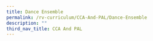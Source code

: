 ```yaml
---
title: Dance Ensemble
permalink: /rv-curriculum/CCA-And-PAL/Dance-Ensemble
description: ""
third_nav_title: CCA And PAL
---
```

